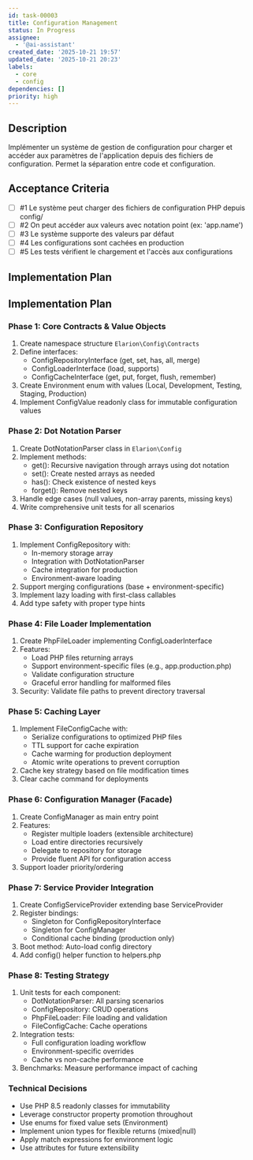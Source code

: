 ```yaml
---
id: task-00003
title: Configuration Management
status: In Progress
assignee:
  - '@ai-assistant'
created_date: '2025-10-21 19:57'
updated_date: '2025-10-21 20:23'
labels:
  - core
  - config
dependencies: []
priority: high
---
```


## Description

<!-- SECTION:DESCRIPTION:BEGIN -->
Implémenter un système de gestion de configuration pour charger et accéder aux paramètres de l'application depuis des fichiers de configuration. Permet la séparation entre code et configuration.
<!-- SECTION:DESCRIPTION:END -->

## Acceptance Criteria
<!-- AC:BEGIN -->
- [ ] #1 Le système peut charger des fichiers de configuration PHP depuis config/
- [ ] #2 On peut accéder aux valeurs avec notation point (ex: 'app.name')
- [ ] #3 Le système supporte des valeurs par défaut
- [ ] #4 Les configurations sont cachées en production
- [ ] #5 Les tests vérifient le chargement et l'accès aux configurations
<!-- AC:END -->

## Implementation Plan

<!-- SECTION:PLAN:BEGIN -->
## Implementation Plan

### Phase 1: Core Contracts & Value Objects
1. Create namespace structure `Elarion\Config\Contracts`
2. Define interfaces:
   - ConfigRepositoryInterface (get, set, has, all, merge)
   - ConfigLoaderInterface (load, supports)
   - ConfigCacheInterface (get, put, forget, flush, remember)
3. Create Environment enum with values (Local, Development, Testing, Staging, Production)
4. Implement ConfigValue readonly class for immutable configuration values

### Phase 2: Dot Notation Parser
1. Create DotNotationParser class in `Elarion\Config`
2. Implement methods:
   - get(): Recursive navigation through arrays using dot notation
   - set(): Create nested arrays as needed
   - has(): Check existence of nested keys
   - forget(): Remove nested keys
3. Handle edge cases (null values, non-array parents, missing keys)
4. Write comprehensive unit tests for all scenarios

### Phase 3: Configuration Repository
1. Implement ConfigRepository with:
   - In-memory storage array
   - Integration with DotNotationParser
   - Cache integration for production
   - Environment-aware loading
2. Support merging configurations (base + environment-specific)
3. Implement lazy loading with first-class callables
4. Add type safety with proper type hints

### Phase 4: File Loader Implementation
1. Create PhpFileLoader implementing ConfigLoaderInterface
2. Features:
   - Load PHP files returning arrays
   - Support environment-specific files (e.g., app.production.php)
   - Validate configuration structure
   - Graceful error handling for malformed files
3. Security: Validate file paths to prevent directory traversal

### Phase 5: Caching Layer
1. Implement FileConfigCache with:
   - Serialize configurations to optimized PHP files
   - TTL support for cache expiration
   - Cache warming for production deployment
   - Atomic write operations to prevent corruption
2. Cache key strategy based on file modification times
3. Clear cache command for deployments

### Phase 6: Configuration Manager (Facade)
1. Create ConfigManager as main entry point
2. Features:
   - Register multiple loaders (extensible architecture)
   - Load entire directories recursively
   - Delegate to repository for storage
   - Provide fluent API for configuration access
3. Support loader priority/ordering

### Phase 7: Service Provider Integration
1. Create ConfigServiceProvider extending base ServiceProvider
2. Register bindings:
   - Singleton for ConfigRepositoryInterface
   - Singleton for ConfigManager
   - Conditional cache binding (production only)
3. Boot method: Auto-load config directory
4. Add config() helper function to helpers.php

### Phase 8: Testing Strategy
1. Unit tests for each component:
   - DotNotationParser: All parsing scenarios
   - ConfigRepository: CRUD operations
   - PhpFileLoader: File loading and validation
   - FileConfigCache: Cache operations
2. Integration tests:
   - Full configuration loading workflow
   - Environment-specific overrides
   - Cache vs non-cache performance
3. Benchmarks: Measure performance impact of caching

### Technical Decisions
- Use PHP 8.5 readonly classes for immutability
- Leverage constructor property promotion throughout
- Use enums for fixed value sets (Environment)
- Implement union types for flexible returns (mixed|null)
- Apply match expressions for environment logic
- Use attributes for future extensibility
<!-- SECTION:PLAN:END -->

